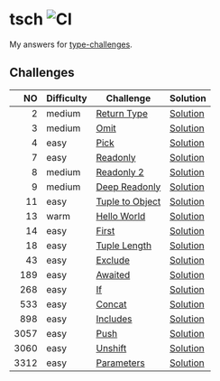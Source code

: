 # tsch ![CI](https://github.com/ishiahirake/tsch/actions/workflows/ci.yml/badge.svg)

My answers for [type-challenges](https://github.com/type-challenges/type-challenges).

## Challenges

|   NO | Difficulty | Challenge                                                           | Solution                                              |
| ---: | ---------- | ------------------------------------------------------------------- | ----------------------------------------------------- |
|    2 | medium     | [Return Type](./questions/00002-medium-return-type/README.md)       | [Solution](./solutions/00002-medium-return-type.ts)   |
|    3 | medium     | [Omit](./questions/00003-medium-omit/README.md)                     | [Solution](./solutions/00003-medium-omit.ts)          |
|    4 | easy       | [Pick](./questions/00004-easy-pick/README.md)                       | [Solution](./solutions/00004-easy-pick.ts)            |
|    7 | easy       | [Readonly](./questions/00007-easy-readonly/README.md)               | [Solution](./solutions/00007-easy-readonly.ts)        |
|    8 | medium     | [Readonly 2](./questions/00008-medium-readonly-2/README.md)         | [Solution](./solutions/00008-medium-readonly-2.ts)    |
|    9 | medium     | [Deep Readonly](./questions/00009-medium-deep-readonly/README.md)   | [Solution](./solutions/00009-medium-deep-readonly.ts) |
|   11 | easy       | [Tuple to Object](./questions/00011-easy-tuple-to-object/README.md) | [Solution](./solutions/00011-easy-tuple-to-object.ts) |
|   13 | warm       | [Hello World](./questions/00013-warm-hello-world/README.md)         | [Solution](./solutions/00013-warm-hello-world.ts)     |
|   14 | easy       | [First](./questions/00014-easy-first/README.md)                     | [Solution](./solutions/00014-easy-first.ts)           |
|   18 | easy       | [Tuple Length](./questions/00018-easy-tuple-length/README.md)       | [Solution](./solutions/00018-easy-tuple-length.ts)    |
|   43 | easy       | [Exclude](./questions/00043-easy-exclude/README.md)                 | [Solution](./solutions/00043-easy-exclude.ts)         |
|  189 | easy       | [Awaited](./questions/00189-easy-awaited/README.md)                 | [Solution](./solutions/00189-easy-awaited.ts)         |
|  268 | easy       | [If](./questions/00268-easy-if/README.md)                           | [Solution](./solutions/00268-easy-if.ts)              |
|  533 | easy       | [Concat](./questions/00533-easy-concat/README.md)                   | [Solution](./solutions/00533-easy-concat.ts)          |
|  898 | easy       | [Includes](./questions/00898-easy-includes/README.md)               | [Solution](./solutions/00898-easy-includes.ts)        |
| 3057 | easy       | [Push](./questions/03057-easy-push/README.md)                       | [Solution](./solutions/03057-easy-push.ts)            |
| 3060 | easy       | [Unshift](./questions/03060-easy-unshift/README.md)                 | [Solution](./solutions/03060-easy-unshift.ts)         |
| 3312 | easy       | [Parameters](./questions/03312-easy-parameters/README.md)           | [Solution](./solutions/03312-easy-parameters.ts)      |
